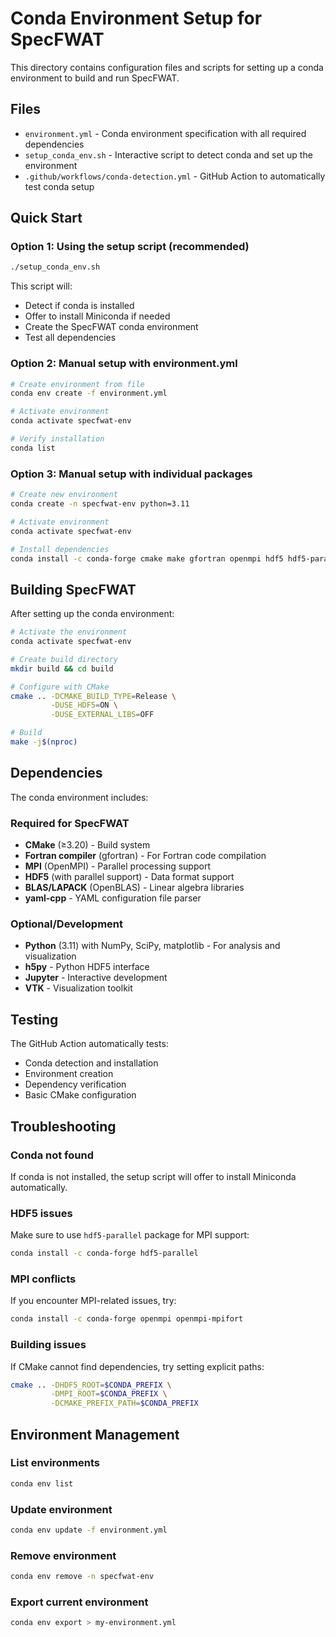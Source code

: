 # Conda Environment Setup for SpecFWAT

This directory contains configuration files and scripts for setting up a conda environment to build and run SpecFWAT.

## Files

- `environment.yml` - Conda environment specification with all required dependencies
- `setup_conda_env.sh` - Interactive script to detect conda and set up the environment
- `.github/workflows/conda-detection.yml` - GitHub Action to automatically test conda setup

## Quick Start

### Option 1: Using the setup script (recommended)
```bash
./setup_conda_env.sh
```
This script will:
- Detect if conda is installed
- Offer to install Miniconda if needed
- Create the SpecFWAT conda environment
- Test all dependencies

### Option 2: Manual setup with environment.yml
```bash
# Create environment from file
conda env create -f environment.yml

# Activate environment
conda activate specfwat-env

# Verify installation
conda list
```

### Option 3: Manual setup with individual packages
```bash
# Create new environment
conda create -n specfwat-env python=3.11

# Activate environment
conda activate specfwat-env

# Install dependencies
conda install -c conda-forge cmake make gfortran openmpi hdf5 hdf5-parallel openblas lapack yaml-cpp numpy scipy matplotlib
```

## Building SpecFWAT

After setting up the conda environment:

```bash
# Activate the environment
conda activate specfwat-env

# Create build directory
mkdir build && cd build

# Configure with CMake
cmake .. -DCMAKE_BUILD_TYPE=Release \
         -DUSE_HDF5=ON \
         -DUSE_EXTERNAL_LIBS=OFF

# Build
make -j$(nproc)
```

## Dependencies

The conda environment includes:

### Required for SpecFWAT
- **CMake** (≥3.20) - Build system
- **Fortran compiler** (gfortran) - For Fortran code compilation
- **MPI** (OpenMPI) - Parallel processing support
- **HDF5** (with parallel support) - Data format support
- **BLAS/LAPACK** (OpenBLAS) - Linear algebra libraries
- **yaml-cpp** - YAML configuration file parser

### Optional/Development
- **Python** (3.11) with NumPy, SciPy, matplotlib - For analysis and visualization
- **h5py** - Python HDF5 interface
- **Jupyter** - Interactive development
- **VTK** - Visualization toolkit

## Testing

The GitHub Action automatically tests:
- Conda detection and installation
- Environment creation
- Dependency verification
- Basic CMake configuration

## Troubleshooting

### Conda not found
If conda is not installed, the setup script will offer to install Miniconda automatically.

### HDF5 issues
Make sure to use `hdf5-parallel` package for MPI support:
```bash
conda install -c conda-forge hdf5-parallel
```

### MPI conflicts
If you encounter MPI-related issues, try:
```bash
conda install -c conda-forge openmpi openmpi-mpifort
```

### Building issues
If CMake cannot find dependencies, try setting explicit paths:
```bash
cmake .. -DHDF5_ROOT=$CONDA_PREFIX \
         -DMPI_ROOT=$CONDA_PREFIX \
         -DCMAKE_PREFIX_PATH=$CONDA_PREFIX
```

## Environment Management

### List environments
```bash
conda env list
```

### Update environment
```bash
conda env update -f environment.yml
```

### Remove environment
```bash
conda env remove -n specfwat-env
```

### Export current environment
```bash
conda env export > my-environment.yml
```